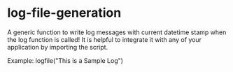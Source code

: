 # log-file-generation
A generic function to write log messages with current datetime stamp when the log function is called! It is helpful to integrate it with any of your application by importing the script. 

Example: logfile("This is a Sample Log")
